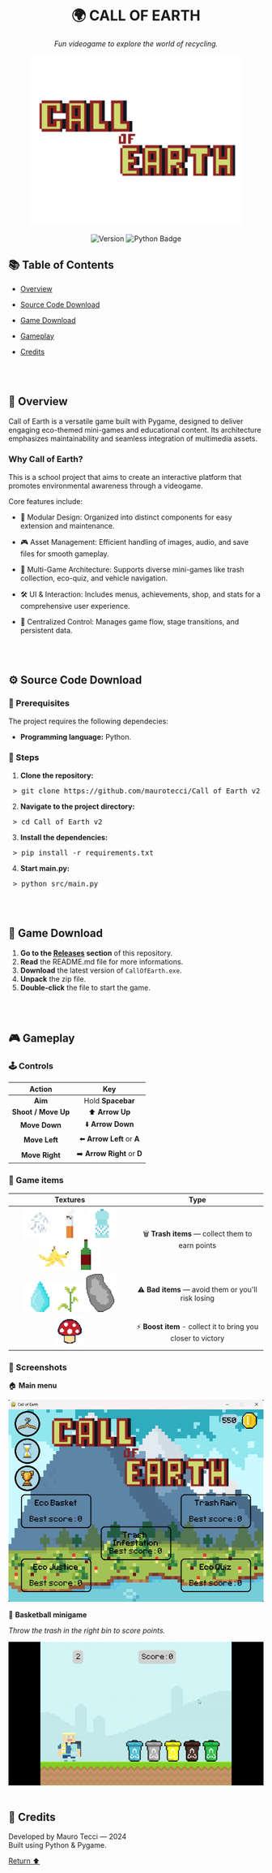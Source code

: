 <h1 align="center">🌍 CALL OF EARTH</h1>

<p align="center">
  <em>Fun videogame to explore the world of recycling.</em>
</p>

<p align="center">
  <img src="images/menu/titolo_menu.png" 
       alt="Call of Earth Logo" 
       width="420">
</p>

<p align="center">
  <img src="https://img.shields.io/github/v/release/maurotecci/Call_of_Earth_v2" 
       alt="Version">
  <img src="https://img.shields.io/badge/Python-3776AB?logo=python&logoColor=white&style=flat-square" 
       alt="Python Badge">
</p>

## 📚 Table of Contents

- [Overview](#-overview)
  
- [Source Code Download](#️-source-code-download)
  
- [Game Download](#-game-download)
  
- [Gameplay](#-gameplay)
  
- [Credits](#-credits)
<br>
<br>

## 🧩 Overview

Call of Earth is a versatile game built with Pygame, designed to deliver engaging eco-themed mini-games and educational content.
Its architecture emphasizes maintainability and seamless integration of multimedia assets.

### Why Call of Earth?

This is a school project that aims to create an interactive platform that promotes environmental awareness through a videogame.

Core features include:

- 🌱 Modular Design: Organized into distinct components for easy extension and maintenance.

- 🎮 Asset Management: Efficient handling of images, audio, and save files for smooth gameplay.

- 🚀 Multi-Game Architecture: Supports diverse mini-games like trash collection, eco-quiz, and vehicle navigation.

- 🛠️ UI & Interaction: Includes menus, achievements, shop, and stats for a comprehensive user experience.

- 🔁 Centralized Control: Manages game flow, stage transitions, and persistent data.
<br>
<br>

## ⚙️ Source Code Download
### 🧩 Prerequisites 
The project requires the following dependecies:

- **Programming language:** Python.
  
### 📖 Steps
1. **Clone the repository:**
<pre> > git clone https://github.com/maurotecci/Call_of_Earth_v2 </pre>

2. **Navigate to the project directory:**
<pre> > cd Call_of_Earth_v2 </pre>

3. **Install the dependencies:**
<pre> > pip install -r requirements.txt </pre>

4. **Start main.py:**
<pre> > python src/main.py </pre>
<br>
<br>

## 💾 Game Download
1. **Go to the [Releases](../../releases) section** of this repository.
2. **Read** the README.md file for more informations.
3. **Download** the latest version of `CallOfEarth.exe`.
4. **Unpack** the zip file.
5. **Double-click** the file to start the game. 
<br>
<br>

## 🎮 Gameplay
### 🕹️ Controls

| Action                     | Key                         |
|:--------------------------:|:---------------------------:|
| **Aim**                    | Hold **Spacebar**           |
| **Shoot / Move Up**        | ⬆️ **Arrow Up**             |
| **Move Down**              | ⬇️ **Arrow Down**           |
| **Move Left**              | ⬅️ **Arrow Left** or **A**  |
| **Move Right**             | ➡️ **Arrow Right** or **D** |

### 🧰 Game items

| **Textures**             | **Type**                  |
|:--------------------------:|:---------------------------:|
| ![Paper](images/livello/rifiuti/cattivi/0.png) ![Cigarette](images/livello/rifiuti/cattivi/1.png) ![Plastic bottle](images/livello/rifiuti/cattivi/2.png) ![Banana peel](images/livello/rifiuti/cattivi/3.png) ![Glass bottle](images/livello/rifiuti/cattivi/4.png) | 🗑️ **Trash items** — collect them to earn points |
| ![Water drop](images/livello/rifiuti/buoni/0.png)![Plant](images/livello/rifiuti/buoni/1.png)![Rock](images/livello/ostacoli/0.png) | ⚠️ **Bad items** — avoid them or you'll risk losing |
| ![Mushroom](images/livello/rifiuti/super/0.png) | ⚡ **Boost item** - collect it to bring you closer to victory |

### 📸 Screenshots
🏠 **Main menu**

![Game menu](images/screenshots/game_menu.png) 

🏀 **Basketball minigame**
<p><em>Throw the trash in the right bin to score points.</em></p>

![Game Example](images/screenshots/game_demo.gif)
<br>
<br>

## 🙌 Credits
Developed by Mauro Tecci — 2024  
Built using Python & Pygame.

[Return ⬆️](#-call-of-earth)




